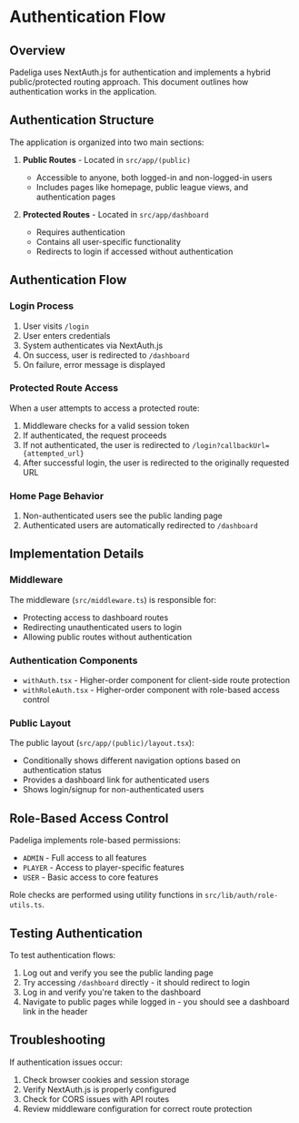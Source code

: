 # Authentication Flow

## Overview

Padeliga uses NextAuth.js for authentication and implements a hybrid public/protected routing approach. This document outlines how authentication works in the application.

## Authentication Structure

The application is organized into two main sections:

1. **Public Routes** - Located in `src/app/(public)`
   - Accessible to anyone, both logged-in and non-logged-in users
   - Includes pages like homepage, public league views, and authentication pages

2. **Protected Routes** - Located in `src/app/dashboard`
   - Requires authentication
   - Contains all user-specific functionality
   - Redirects to login if accessed without authentication

## Authentication Flow

### Login Process

1. User visits `/login`
2. User enters credentials
3. System authenticates via NextAuth.js
4. On success, user is redirected to `/dashboard`
5. On failure, error message is displayed

### Protected Route Access

When a user attempts to access a protected route:

1. Middleware checks for a valid session token
2. If authenticated, the request proceeds
3. If not authenticated, the user is redirected to `/login?callbackUrl={attempted_url}`
4. After successful login, the user is redirected to the originally requested URL

### Home Page Behavior

1. Non-authenticated users see the public landing page
2. Authenticated users are automatically redirected to `/dashboard`

## Implementation Details

### Middleware

The middleware (`src/middleware.ts`) is responsible for:

- Protecting access to dashboard routes
- Redirecting unauthenticated users to login
- Allowing public routes without authentication

### Authentication Components

- `withAuth.tsx` - Higher-order component for client-side route protection
- `withRoleAuth.tsx` - Higher-order component with role-based access control

### Public Layout

The public layout (`src/app/(public)/layout.tsx`):

- Conditionally shows different navigation options based on authentication status
- Provides a dashboard link for authenticated users
- Shows login/signup for non-authenticated users

## Role-Based Access Control

Padeliga implements role-based permissions:

- `ADMIN` - Full access to all features
- `PLAYER` - Access to player-specific features
- `USER` - Basic access to core features

Role checks are performed using utility functions in `src/lib/auth/role-utils.ts`.

## Testing Authentication

To test authentication flows:

1. Log out and verify you see the public landing page
2. Try accessing `/dashboard` directly - it should redirect to login
3. Log in and verify you're taken to the dashboard
4. Navigate to public pages while logged in - you should see a dashboard link in the header

## Troubleshooting

If authentication issues occur:

1. Check browser cookies and session storage
2. Verify NextAuth.js is properly configured
3. Check for CORS issues with API routes
4. Review middleware configuration for correct route protection